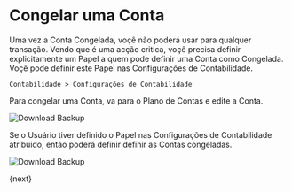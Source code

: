<!-- add-breadcrumbs -->
# Congelar uma Conta

Uma vez a Conta Congelada, voçê não poderá usar para qualquer transação. Vendo que é uma acção critica, voçê precisa definir explicitamente um Papel a 
quem pode definir uma Conta como Congelada. Voçê pode definir este Papel nas Configurações de Contabilidade.  

`Contabilidade > Configurações de Contabilidade`

Para congelar uma Conta, va para o Plano de Contas e edite a Conta.

<img class="screenshot" alt="Download Backup" src="{{docs_base_url}}/assets/img/articles/freeze-account-1.png">

Se o Usuário tiver definido o Papel nas Configurações de Contabilidade atribuido, então poderá definir definir as Contas congeladas.

<img class="screenshot" alt="Download Backup" src="{{docs_base_url}}/assets/img/articles/freeze-account-2.png">

{next}
